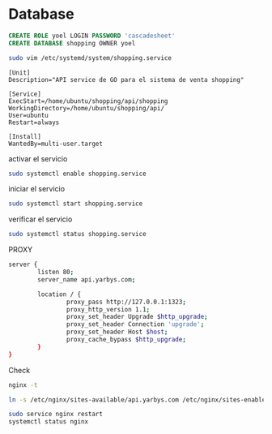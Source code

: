 # Database
```sql
CREATE ROLE yoel LOGIN PASSWORD 'cascadesheet'
CREATE DATABASE shopping OWNER yoel
```

```bash
sudo vim /etc/systemd/system/shopping.service
```

```
[Unit]
Description="API service de GO para el sistema de venta shopping"

[Service]
ExecStart=/home/ubuntu/shopping/api/shopping
WorkingDirectory=/home/ubuntu/shopping/api/
User=ubuntu
Restart=always

[Install]
WantedBy=multi-user.target
```


activar el servicio
```bash
sudo systemctl enable shopping.service
```

iniciar el servicio
```bash
sudo systemctl start shopping.service
```

verificar el servicio
```bash
sudo systemctl status shopping.service
```

PROXY
```bash
server {
        listen 80;
        server_name api.yarbys.com;

        location / {
                proxy_pass http://127.0.0.1:1323;
                proxy_http_version 1.1;
                proxy_set_header Upgrade $http_upgrade;
                proxy_set_header Connection 'upgrade';
                proxy_set_header Host $host;
                proxy_cache_bypass $http_upgrade;
        }
}
```

Check
```bash
nginx -t
```

```bash
ln -s /etc/nginx/sites-available/api.yarbys.com /etc/nginx/sites-enabled/api.yarbys.com
```

```bash
sudo service nginx restart
systemctl status nginx
```